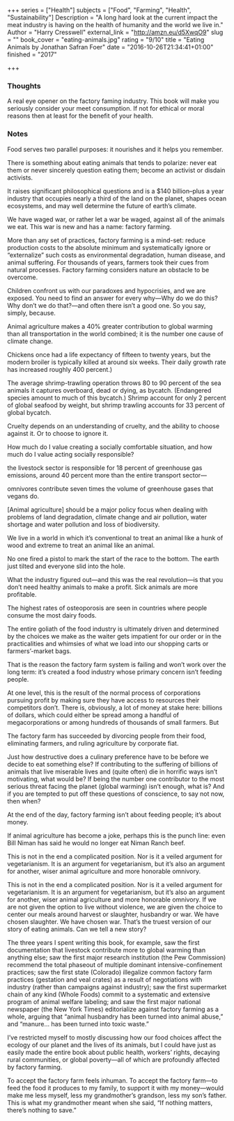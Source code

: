 +++
series = ["Health"]
subjects = ["Food", "Farming", "Health", "Sustainability"]
Description = "A long hard look at the current impact the meat industry is having on the health of humanity and the world we live in."
Author = "Harry Cresswell"
external_link = "http://amzn.eu/d5XwqO9"
slug = ""
book_cover = "eating-animals.jpg"
rating = "9/10"
title = "Eating Animals by Jonathan Safran Foer"
date = "2016-10-26T21:34:41+01:00"
finished = "2017"

+++

### Thoughts

A real eye opener on the factory faming industry. This book will make you seriously consider your meet consumption. If not for ethical or moral reasons then at least for the benefit of your health.

### Notes

Food serves two parallel purposes: it nourishes and it helps you remember.


There is something about eating animals that tends to polarize: never eat them or never sincerely question eating them; become an activist or disdain activists.


It raises significant philosophical questions and is a $140 billion–plus a year industry that occupies nearly a third of the land on the planet, shapes ocean ecosystems, and may well determine the future of earth’s climate.


We have waged war, or rather let a war be waged, against all of the animals we eat. This war is new and has a name: factory farming.


More than any set of practices, factory farming is a mind-set: reduce production costs to the absolute minimum and systematically ignore or “externalize” such costs as environmental degradation, human disease, and animal suffering. For thousands of years, farmers took their cues from natural processes. Factory farming considers nature an obstacle to be overcome.


Children confront us with our paradoxes and hypocrisies, and we are exposed. You need to find an answer for every why—Why do we do this? Why don’t we do that?—and often there isn’t a good one. So you say, simply, because.


Animal agriculture makes a 40% greater contribution to global warming than all transportation in the world combined; it is the number one cause of climate change.


Chickens once had a life expectancy of fifteen to twenty years, but the modern broiler is typically killed at around six weeks. Their daily growth rate has increased roughly 400 percent.)


The average shrimp-trawling operation throws 80 to 90 percent of the sea animals it captures overboard, dead or dying, as bycatch. (Endangered species amount to much of this bycatch.) Shrimp account for only 2 percent of global seafood by weight, but shrimp trawling accounts for 33 percent of global bycatch.


Cruelty depends on an understanding of cruelty, and the ability to choose against it. Or to choose to ignore it.


How much do I value creating a socially comfortable situation, and how much do I value acting socially responsible?


the livestock sector is responsible for 18 percent of greenhouse gas emissions, around 40 percent more than the entire transport sector—


omnivores contribute seven times the volume of greenhouse gases that vegans do.


[Animal agriculture] should be a major policy focus when dealing with problems of land degradation, climate change and air pollution, water shortage and water pollution and loss of biodiversity.


We live in a world in which it’s conventional to treat an animal like a hunk of wood and extreme to treat an animal like an animal.


No one fired a pistol to mark the start of the race to the bottom. The earth just tilted and everyone slid into the hole.


What the industry figured out—and this was the real revolution—is that you don’t need healthy animals to make a profit. Sick animals are more profitable.


The highest rates of osteoporosis are seen in countries where people consume the most dairy foods.


The entire goliath of the food industry is ultimately driven and determined by the choices we make as the waiter gets impatient for our order or in the practicalities and whimsies of what we load into our shopping carts or farmers’-market bags.


That is the reason the factory farm system is failing and won’t work over the long term: it’s created a food industry whose primary concern isn’t feeding people.


At one level, this is the result of the normal process of corporations pursuing profit by making sure they have access to resources their competitors don’t. There is, obviously, a lot of money at stake here: billions of dollars, which could either be spread among a handful of megacorporations or among hundreds of thousands of small farmers. But


The factory farm has succeeded by divorcing people from their food, eliminating farmers, and ruling agriculture by corporate fiat.


Just how destructive does a culinary preference have to be before we decide to eat something else? If contributing to the suffering of billions of animals that live miserable lives and (quite often) die in horrific ways isn’t motivating, what would be? If being the number one contributor to the most serious threat facing the planet (global warming) isn’t enough, what is? And if you are tempted to put off these questions of conscience, to say not now, then when?


At the end of the day, factory farming isn’t about feeding people; it’s about money.


If animal agriculture has become a joke, perhaps this is the punch line: even Bill Niman has said he would no longer eat Niman Ranch beef.


This is not in the end a complicated position. Nor is it a veiled argument for vegetarianism. It is an argument for vegetarianism, but it’s also an argument for another, wiser animal agriculture and more honorable omnivory.


This is not in the end a complicated position. Nor is it a veiled argument for vegetarianism. It is an argument for vegetarianism, but it’s also an argument for another, wiser animal agriculture and more honorable omnivory. If we are not given the option to live without violence, we are given the choice to center our meals around harvest or slaughter, husbandry or war. We have chosen slaughter. We have chosen war. That’s the truest version of our story of eating animals. Can we tell a new story?


The three years I spent writing this book, for example, saw the first documentation that livestock contribute more to global warming than anything else; saw the first major research institution (the Pew Commission) recommend the total phaseout of multiple dominant intensive-confinement practices; saw the first state (Colorado) illegalize common factory farm practices (gestation and veal crates) as a result of negotiations with industry (rather than campaigns against industry); saw the first supermarket chain of any kind (Whole Foods) commit to a systematic and extensive program of animal welfare labeling; and saw the first major national newspaper (the New York Times) editorialize against factory farming as a whole, arguing that “animal husbandry has been turned into animal abuse,” and “manure… has been turned into toxic waste.”


I’ve restricted myself to mostly discussing how our food choices affect the ecology of our planet and the lives of its animals, but I could have just as easily made the entire book about public health, workers’ rights, decaying rural communities, or global poverty—all of which are profoundly affected by factory farming.


To accept the factory farm feels inhuman. To accept the factory farm—to feed the food it produces to my family, to support it with my money—would make me less myself, less my grandmother’s grandson, less my son’s father. This is what my grandmother meant when she said, “If nothing matters, there’s nothing to save.”
